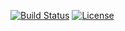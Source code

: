 [![Build Status](http://img.shields.io/travis/theodi/DBChecks.svg?style=flat-square)](https://travis-ci.org/theodi/DBChecks)
[![License](http://img.shields.io/:license-mit-blue.svg?style=flat-square)](http://theodi.mit-license.org)
